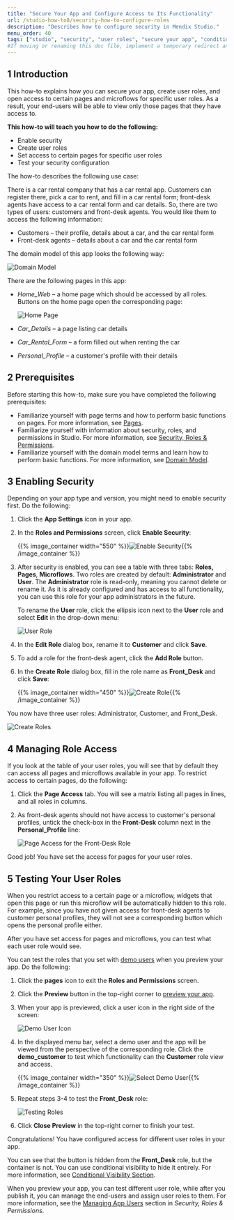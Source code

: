 ```yaml
---
title: "Secure Your App and Configure Access to Its Functionality"
url: /studio-how-to8/security-how-to-configure-roles
description: "Describes how to configure security in Mendix Studio."
menu_order: 40
tags: ["studio", "security", "user roles", "secure your app", "conditional visibility"]
#If moving or renaming this doc file, implement a temporary redirect and let the respective team know they should update the URL in the product. See Mapping to Products for more details.
---
```


## 1 Introduction 

This how-to explains how you can secure your app, create user roles, and open access to certain pages and microflows for specific user roles. As a result, your end-users will be able to view only those pages that they have access to. 

**This how-to will teach you how to do the following:**

* Enable security
* Create user roles
* Set access to certain pages for specific user roles
* Test your security configuration

The how-to describes the following use case: 

There is a car rental company that has a car rental app. Customers can register there, pick a car to rent, and fill in a car rental form; front-desk agents have access to a car rental form and car details. So, there are two types of users: customers and front-desk agents. You would like them to access the following information:

* Customers – their profile, details about a car, and the car rental form
* Front-desk agents –  details about a car and the car rental form

The domain model of this app looks the following way:

![Domain Model](attachments/security-how-to-configure-roles/domain-model.png)

There are the following pages in this app:

* *Home_Web* – a home page which should be accessed by all roles. Buttons on the home page open the corresponding page:

    ![Home Page](attachments/security-how-to-configure-roles/home-page.png)

* *Car_Details* – a page listing car details

* *Car_Rental_Form* – a form filled out when renting the car

* *Personal_Profile* – a customer's profile with their details


## 2 Prerequisites

Before starting this how-to, make sure you have completed the following prerequisites:

* Familiarize yourself with page terms and how to perform basic functions on pages. For more information, see [Pages](/studio8/page-editor). 
* Familiarize yourself with information about security, roles, and permissions in Studio. For more information, see [Security, Roles & Permissions](/studio8/settings-security).
* Familiarize yourself with the domain model terms and learn how to perform basic functions. For more information, see [Domain Model](/studio8/domain-models).

## 3 Enabling Security

Depending on your app type and version, you might need to enable security first. Do the following:

1. Click the **App Settings** icon in your app.

2. In the **Roles and Permissions** screen, click **Enable Security**:

	{{% image_container width="550" %}}![Enable Security](attachments/security-how-to-configure-roles/enable-security.png){{% /image_container %}}
	
3. After security is enabled, you can see a table with three tabs: **Roles,** **Pages**, **Microflows**. Two roles are created by default: **Administrator** and **User**. The **Administrator** role is read-only, meaning you cannot delete or rename it. As it is already configured and has access to all functionality, you can use this role for your app administrators in the future. 

    To rename the **User** role, click the ellipsis icon next to the **User** role and select **Edit** in the drop-down menu:

    ![User Role](attachments/security-how-to-configure-roles/user-role.png)

4. In the **Edit Role** dialog box, rename it to **Customer** and click **Save**.

5. To add a role for the front-desk agent, click the **Add Role** button.

6. In the **Create Role** dialog box, fill in the role name as **Front_Desk** and click **Save**:

    {{% image_container width="450" %}}![Create Role](attachments/security-how-to-configure-roles/create-role.png){{% /image_container %}}

You now have three user roles: Administrator, Customer, and Front_Desk.

![Create Roles](attachments/security-how-to-configure-roles/roles-created.png)

## 4 Managing Role Access

If you look at the table of your user roles, you will see that by default they can access all pages and microflows available in your app. To restrict access to certain pages, do the following:

1. Click the **Page Access** tab. You will see a matrix listing all pages in lines, and all roles in columns.

2. As front-desk agents should not have access to customer's personal profiles, untick the check-box in the **Front-Desk** column next in the **Personal_Profile** line:

	![Page Access for the Front-Desk Role](attachments/security-how-to-configure-roles/page-access-front-desk.png)

Good job! You have set the access for pages for your user roles. 

## 5 Testing Your User Roles

When you restrict access to a certain page or a microflow, widgets that open this page or run this microflow will be automatically hidden to this role. For example, since you have not given access for front-desk agents to customer personal profiles, they will not see a corresponding button which opens the personal profile either.  

After you have set access for pages and microflows, you can test what each user role would see. 

You can test the roles that you set with [demo users](/studio8/settings-security#demo-users) when you preview your app. Do the following:

1. Click the **pages** icon to exit the **Roles and Permissions** screen.

2. Click the **Preview** button in the top-right corner to [preview your app](/studio8/publishing-app).

3. When your app is previewed, click a user icon in the right side of the screen: 

    ![Demo User Icon](attachments/security-how-to-configure-roles/demo-users-icon.png)

4. In the displayed menu bar, select a demo user and the app will be viewed from the perspective of the corresponding role. Click the **demo_customer** to test which functionality can the **Customer** role view and access.

    {{% image_container width="350" %}}![Select Demo User](attachments/security-how-to-configure-roles/select-user.png){{% /image_container %}}

5. Repeat steps 3-4 to test the **Front_Desk** role:

    ![Testing Roles](attachments/security-how-to-configure-roles/testing-roles.png)

6. Click **Close Preview** in the top-right corner to finish your test.

Congratulations! You have configured access for different user roles in your app. 

You can see that the button is hidden from the **Front_Desk** role, but the container is not. You can use conditional visibility to hide it entirely. For more information, see [Conditional Visibility Section](/studio8/page-editor-widgets-visibility-section).

When you preview your app, you can test different user role, while after you publish it, you can manage the end-users and assign user roles to them. For more information, see the [Managing App Users](/studio8/settings-security#managing-app-users) section in *Security, Roles & Permissions*.


